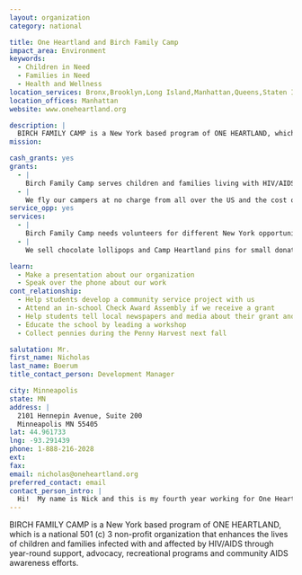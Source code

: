 ```yaml
---
layout: organization
category: national

title: One Heartland and Birch Family Camp
impact_area: Environment
keywords: 
  - Children in Need
  - Families in Need
  - Health and Wellness
location_services: Bronx,Brooklyn,Long Island,Manhattan,Queens,Staten Island,Greater New York
location_offices: Manhattan
website: www.oneheartland.org

description: |
  BIRCH FAMILY CAMP is a New York based program of ONE HEARTLAND, which is a national 501 (c) 3 non-profit organization that enhances the lives of children and families infected with and affected by HIV/AIDS through year-round support, advocacy, recreational programs and community AIDS awareness efforts.
mission: 

cash_grants: yes
grants: 
  - |
    Birch Family Camp serves children and families living with HIV/AIDS in New York and is staffed by many New York volunteers.  Each family who comes to the camp attends at no charge since the majority of them live in poverty.  With a donation of $500 you can cover the cost of one family of four's meals for their week at camp!
  - |
    We fly our campers at no charge from all over the US and the cost of travel is about $500 per child.  This includes airline tickets, unaccompanied minor fees, and ground transportation to our wilderness camp.  So, with a $1,000 grant you could fund two campers' travel to take part in the best week of their lives!
service_opp: yes
services: 
  - |
    Birch Family Camp needs volunteers for different New York opportunities year round.  Anyone, anywhere can set up an HIV/AIDS education event as a service to their community.  We can support that effort and provide materials or possibly bring speakers to the location.
  - |
    We sell chocolate lollipops and Camp Heartland pins for small donations.  Students can help us sell these items in order to raise money and awareness to support our programs that help make life better for kids with HIV/AIDS.

learn: 
  - Make a presentation about our organization
  - Speak over the phone about our work
cont_relationship: 
  - Help students develop a community service project with us
  - Attend an in-school Check Award Assembly if we receive a grant
  - Help students tell local newspapers and media about their grant and/or project with us
  - Educate the school by leading a workshop
  - Collect pennies during the Penny Harvest next fall

salutation: Mr.
first_name: Nicholas
last_name: Boerum
title_contact_person: Development Manager

city: Minneapolis
state: MN
address: |
  2101 Hennepin Avenue, Suite 200  
  Minneapolis MN 55405
lat: 44.961733
lng: -93.291439
phone: 1-888-216-2028
ext: 
fax: 
email: nicholas@oneheartland.org
preferred_contact: email
contact_person_intro: |
  Hi!  My name is Nick and this is my fourth year working for One Heartland.  During the year I work with students like you who support our Camps and during the summer I help at Camp as a counselor in Minnesota.  I love working with our campers affected by HIV/AIDS!  They get to come to Camp and just be normal kids -- they don't have to worry about their HIV status and they can just have FUN.  In New York, we also have the Birch Family Camp that serves hundreds of New Yorkers who live with HIV every day.  I really enjoy telling people about how to be a friend to those with HIV because they're just people like you and me.  What you are doing is a great endeavor!  I can't wait to introduce you to our New York volunteers and have them come and talk about our work and our families in your classrooms!  I look forward to talking with you!
---
```

BIRCH FAMILY CAMP is a New York based program of ONE HEARTLAND, which is a national 501 (c) 3 non-profit organization that enhances the lives of children and families infected with and affected by HIV/AIDS through year-round support, advocacy, recreational programs and community AIDS awareness efforts.